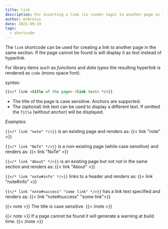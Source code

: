 ```yaml
---
title: link
description: For inserting a link (in <code> tags) to another page in the same section.
author: mrBrutus
date: 2021-09-19
tags:
  - shortcode
---
```


The `link` shortcode can be used for creating a link to another page in the same section.
If the page cannot be found is will display it as text instead of hyperlink.

For library items such as *functions* and *data types* the resulting hyperlink is
rendered as `code` (mono space font).

*syntax:*

```md
{{</* link <title of the page> <link text> */>}}
```

- The title of the page is case sensitive. Anchors are supported.
- The (optional) link text can be used to display a different text.
  If omitted the `Title` (without anchor) will be displayed.

*Examples:*

`{{</* link "note" */>}}` is an existing page and renders
as: {{< link "note" >}}


`{{</* link "NoTe" */>}}` is a non-existing page (while case sensitive)
and renders as: {{< link "NoTe" >}}

`{{</* link "About" */>}}` is an existing page but not not in the same section
and renders as: {{< link "About" >}}

`{{</* link "note#info" */>}}` links to a header and renders
as: {{< link "note#info" >}}

`{{</* link "note#success" "some link" */>}}` has a link text specified and renders
as: {{< link "note#success" "some link">}}

{{< note >}}
The title is case sensitive.
{{< /note >}}

{{< note >}}
If a page cannot be found it will generate a warning at build time.
{{< /note >}}
